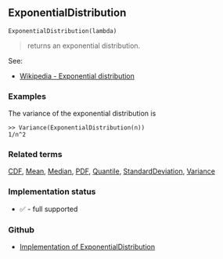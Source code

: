 ## ExponentialDistribution

```
ExponentialDistribution(lambda)
```

> returns an exponential distribution.
    
See:  
* [Wikipedia - Exponential distribution](https://en.wikipedia.org/wiki/Exponential_distribution)
 
 
### Examples

The variance of the exponential distribution is

```
>> Variance(ExponentialDistribution(n))
1/n^2
```

### Related terms 
[CDF](CDF.md), [Mean](Mean.md), [Median](Median.md), [PDF](PDF.md), [Quantile](Quantile.md), [StandardDeviation](StandardDeviation.md), [Variance](Variance.md) 






### Implementation status

* &#x2705; - full supported

### Github

* [Implementation of ExponentialDistribution](https://github.com/axkr/symja_android_library/blob/master/symja_android_library/matheclipse-core/src/main/java/org/matheclipse/core/builtin/StatisticsFunctions.java#L4189) 
